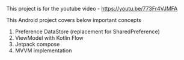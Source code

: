 This project is for the youtube video - https://youtu.be/773Fr4VJMFA

This Android project covers below important concepts 
1. Preference DataStore (replacement for SharedPreference)
2. ViewModel with Kotlin Flow
3. Jetpack compose
4. MVVM implementation
